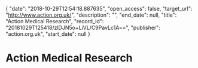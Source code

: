 {
  "date": "2018-10-29T12:54:18.887635", 
  "open_access": false, 
  "target_url": "http://www.action.org.uk/", 
  "description": "", 
  "end_date": null, 
  "title": "Action Medical Research", 
  "record_id": "20181029T125418/zlDJN5o+LiVL/C9PavLc1A==", 
  "publisher": "action.org.uk", 
  "start_date": null
}

# Action Medical Research

